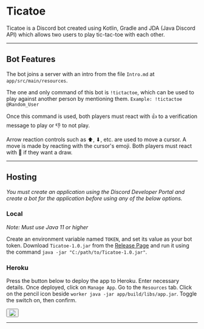 # Ticatoe

Ticatoe is a Discord bot created using Kotlin, Gradle and JDA (Java Discord API) which allows two users to play tic-tac-toe with each other.

---

## Bot Features

The bot joins a server with an intro from the file `Intro.md` at `app/src/main/resources`.

The one and only command of this bot is `!tictactoe`, which can be used to play against another person by mentioning them.
`Example: !tictactoe @Random_User`

Once this command is used, both players must react with 👍 to a verification message to play or 👎 to not play.

Arrow reaction controls such as ⬆, ⬇, etc. are used to move a cursor. A move is made by reacting with the cursor's emoji. Both players must react with 🤝 if they want a draw.

---

## Hosting

*You must create an application using the Discord Developer Portal and create a bot for the application before using any of the below options.*

### Local

*Note: Must use Java 11 or higher*

Create an environment variable named `TOKEN`, and set its value as your bot token. Download `Ticatoe-1.0.jar` from the [Release Page](https://github.com/Prachurja/Ticatoe/releases/tag/v1.0) and run it using the command `java -jar "C:/path/to/Ticatoe-1.0.jar"`.


### Heroku

Press the button below to deploy the app to Heroku. Enter necessary details. Once deployed, click on `Manage App`. Go to the `Resources` tab. Click on the pencil icon beside `worker java -jar app/build/libs/app.jar`. Toggle the switch on, then confirm.

<button>
  <a href="https://dashboard.heroku.com/new?button-url=https%3A%2F%2Fgithub.com%2FPrachurja%2FTicatoe&template=https%3A%2F%2Fgithub.com%2FPrachurja%2FTicatoe">
      <img src="https://www.herokucdn.com/deploy/button.svg">
  </a>
</button>

---
